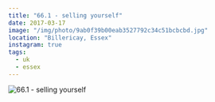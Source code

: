 ```yaml
---
title: "66.1 - selling yourself"
date: 2017-03-17
image: "/img/photo/9ab0f39b00eab3527792c34c51bcbcbd.jpg"
location: "Billericay, Essex"
instagram: true
tags:
  - uk
  - essex
---
```


![66.1 - selling yourself](/img/photo/9ab0f39b00eab3527792c34c51bcbcbd.jpg)
